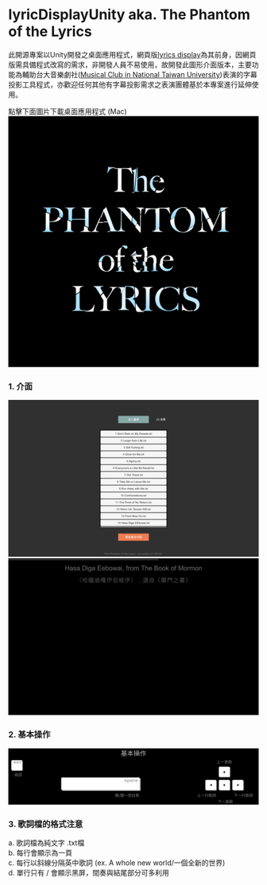# lyricDisplayUnity aka. The Phantom of the Lyrics

此開源專案以Unity開發之桌面應用程式，網頁版[lyrics display](https://github.com/lynda0214/lyricDisplay/)為其前身，因網頁版需具備程式改寫的需求，非開發人員不易使用，故開發此圖形介面版本，主要功能為輔助台大音樂劇社([Musical Club in National Taiwan University](https://www.facebook.com/ntumusical/))表演的字幕投影工具程式，亦歡迎任何其他有字幕投影需求之表演團體基於本專案進行延伸使用。

點擊下面圖片下載桌面應用程式 (Mac)
[![](icon.png)](https://drive.google.com/open?id=1lxH8xt9bGsAxN92Cf1_vAeEWlXJ5b2Rb)

### 1. 介面
![加入檔案](UI_LoadFile.png)
![播放歌詞](UI_PlayMode.png)

### 2. 基本操作
![](Instructions.png)

### 3. 歌詞檔的格式注意

a. 歌詞檔為純文字 .txt檔 <br>
b. 每行會顯示為一頁 <br>
c. 每行以斜線分隔英中歌詞 (ex. A whole new world/一個全新的世界) <br>
d. 單行只有 / 會顯示黑屏，間奏與結尾部分可多利用 <br>
